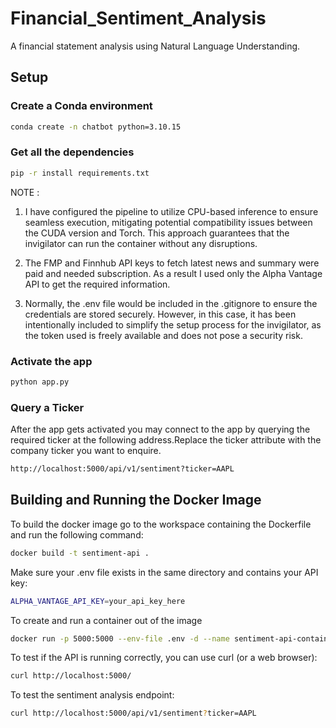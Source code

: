# Financial_Sentiment_Analysis
A financial statement analysis using Natural Language Understanding.

## Setup

### Create a Conda environment

```sh
conda create -n chatbot python=3.10.15
```
### Get all the dependencies
```sh
pip -r install requirements.txt
```
NOTE : 
1. I have configured the pipeline to utilize CPU-based inference to ensure seamless execution, mitigating potential compatibility issues between the CUDA version and Torch. This approach guarantees that the invigilator can run the container without any disruptions.

2. The FMP and Finnhub API keys to fetch latest news and summary were paid and needed subscription. As a result I used only the Alpha Vantage API to get the required information.

3. Normally, the .env file would be included in the .gitignore to ensure the credentials are stored securely. However, in this case, it has been intentionally included to simplify the setup process for the invigilator, as the token used is freely available and does not pose a security risk.

### Activate the app
```sh
python app.py
```
### Query a Ticker
After the app gets activated you may connect to the app by querying the required ticker at the following address.Replace the ticker attribute with the company ticker you want to enquire.
```sh
http://localhost:5000/api/v1/sentiment?ticker=AAPL
```

## Building and Running the Docker Image
To build the docker image go to the workspace containing the Dockerfile and run the following command:
```sh
docker build -t sentiment-api .
```

Make sure your .env file exists in the same directory and contains your API key:
```sh
ALPHA_VANTAGE_API_KEY=your_api_key_here
```

To create and run a container out of the image
```sh
docker run -p 5000:5000 --env-file .env -d --name sentiment-api-container sentiment-api
```

To test if the API is running correctly, you can use curl (or a web browser):
```sh
curl http://localhost:5000/
```

To test the sentiment analysis endpoint:
```sh
curl http://localhost:5000/api/v1/sentiment?ticker=AAPL
```
